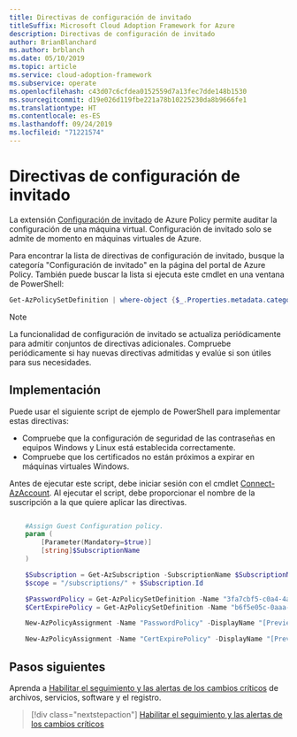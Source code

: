 ```yaml
---
title: Directivas de configuración de invitado
titleSuffix: Microsoft Cloud Adoption Framework for Azure
description: Directivas de configuración de invitado
author: BrianBlanchard
ms.author: brblanch
ms.date: 05/10/2019
ms.topic: article
ms.service: cloud-adoption-framework
ms.subservice: operate
ms.openlocfilehash: c43d07c6cfdea0152559d7a13fec7dde148b1530
ms.sourcegitcommit: d19e026d119fbe221a78b10225230da8b9666fe1
ms.translationtype: HT
ms.contentlocale: es-ES
ms.lasthandoff: 09/24/2019
ms.locfileid: "71221574"
---
```

# <a name="guest-configuration-policy"></a>Directivas de configuración de invitado

La extensión [Configuración de invitado](/azure/governance/policy/concepts/guest-configuration) de Azure Policy permite auditar la configuración de una máquina virtual. Configuración de invitado solo se admite de momento en máquinas virtuales de Azure.

Para encontrar la lista de directivas de configuración de invitado, busque la categoría "Configuración de invitado" en la página del portal de Azure Policy. También puede buscar la lista si ejecuta este cmdlet en una ventana de PowerShell:

```powershell
Get-AzPolicySetDefinition | where-object {$_.Properties.metadata.category -eq "Guest Configuration"}
```

> [!NOTE]
> La funcionalidad de configuración de invitado se actualiza periódicamente para admitir conjuntos de directivas adicionales. Compruebe periódicamente si hay nuevas directivas admitidas y evalúe si son útiles para sus necesidades.

<!-- TODO: Update these links when available. 

By default, we recommend enabling the following policies:

- [Preview]: Audit to verify password security settings are set correctly inside Linux and Windows machines.
- Audit to verify that certificates are not nearing expiration on Windows VMs.

-->

## <a name="deployment"></a>Implementación

Puede usar el siguiente script de ejemplo de PowerShell para implementar estas directivas:

- Compruebe que la configuración de seguridad de las contraseñas en equipos Windows y Linux está establecida correctamente.
- Compruebe que los certificados no están próximos a expirar en máquinas virtuales Windows.

 Antes de ejecutar este script, debe iniciar sesión con el cmdlet [Connect-AzAccount](https://docs.microsoft.com/powershell/module/az.accounts/connect-azaccount?view=azps-2.1.0). Al ejecutar el script, debe proporcionar el nombre de la suscripción a la que quiere aplicar las directivas.

```powershell

    #Assign Guest Configuration policy.
    param (
        [Parameter(Mandatory=$true)]
        [string]$SubscriptionName
    )

    $Subscription = Get-AzSubscription -SubscriptionName $SubscriptionName
    $scope = "/subscriptions/" + $Subscription.Id

    $PasswordPolicy = Get-AzPolicySetDefinition -Name "3fa7cbf5-c0a4-4a59-85a5-cca4d996d5a6"
    $CertExpirePolicy = Get-AzPolicySetDefinition -Name "b6f5e05c-0aaa-4337-8dd4-357c399d12ae"

    New-AzPolicyAssignment -Name "PasswordPolicy" -DisplayName "[Preview]: Audit that password security settings are set correctly inside Linux and Windows machines" -Scope $scope -PolicySetDefinition $PasswordPolicy -AssignIdentity -Location eastus

    New-AzPolicyAssignment -Name "CertExpirePolicy" -DisplayName "[Preview]: Audit that certificates are not expiring on Windows VMs" -Scope $scope -PolicySetDefinition $CertExpirePolicy -AssignIdentity -Location eastus

```

## <a name="next-steps"></a>Pasos siguientes

Aprenda a [Habilitar el seguimiento y las alertas de los cambios críticos](./enable-tracking-alerting.md) de archivos, servicios, software y el registro.

> [!div class="nextstepaction"]
> [Habilitar el seguimiento y las alertas de los cambios críticos](./enable-tracking-alerting.md)
